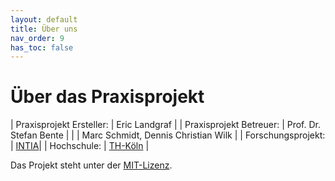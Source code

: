 ```yaml
---
layout: default
title: Über uns
nav_order: 9
has_toc: false
---
```



# Über das Praxisprojekt

| Praxisprojekt Ersteller: | Eric Landgraf |
| Praxisprojekt Betreuer: | Prof. Dr. Stefan Bente |
|                      |  Marc Schmidt, Dennis Christian Wilk |
| Forschungsprojekt: | [INTIA](https://dites.web.th-koeln.de/forschung/projekte/intia/)| 
| Hochschule: | [TH-Köln](https://www.th-koeln.de/) | 

Das Projekt steht unter der [MIT-Lizenz](https://ip-team1.intia.de/about/).